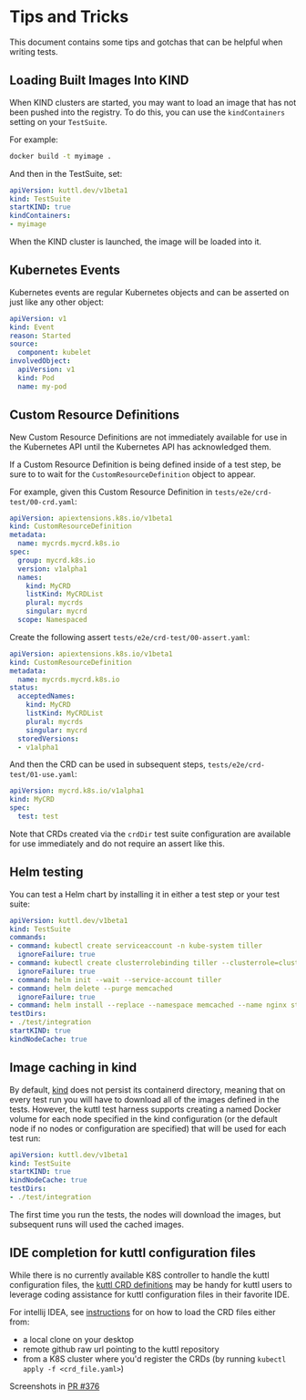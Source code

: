 # Tips and Tricks

This document contains some tips and gotchas that can be helpful when writing tests.

## Loading Built Images Into KIND

When KIND clusters are started, you may want to load an image that has not been pushed into the registry. To do this, you can use the `kindContainers` setting on your `TestSuite`.

For example:

```sh
docker build -t myimage .
```

And then in the TestSuite, set:

```yaml
apiVersion: kuttl.dev/v1beta1
kind: TestSuite
startKIND: true
kindContainers:
- myimage
```

When the KIND cluster is launched, the image will be loaded into it.

## Kubernetes Events

Kubernetes events are regular Kubernetes objects and can be asserted on just like any other object:

```yaml
apiVersion: v1
kind: Event
reason: Started
source:
  component: kubelet
involvedObject:
  apiVersion: v1
  kind: Pod
  name: my-pod
```

## Custom Resource Definitions

New Custom Resource Definitions are not immediately available for use in the Kubernetes API until the Kubernetes API has acknowledged them.

If a Custom Resource Definition is being defined inside of a test step, be sure to to wait for the `CustomResourceDefinition` object to appear.

For example, given this Custom Resource Definition in `tests/e2e/crd-test/00-crd.yaml`:

```yaml
apiVersion: apiextensions.k8s.io/v1beta1
kind: CustomResourceDefinition
metadata:
  name: mycrds.mycrd.k8s.io
spec:
  group: mycrd.k8s.io
  version: v1alpha1
  names:
    kind: MyCRD
    listKind: MyCRDList
    plural: mycrds
    singular: mycrd
  scope: Namespaced
```

Create the following assert `tests/e2e/crd-test/00-assert.yaml`:

```yaml
apiVersion: apiextensions.k8s.io/v1beta1
kind: CustomResourceDefinition
metadata:
  name: mycrds.mycrd.k8s.io
status:
  acceptedNames:
    kind: MyCRD
    listKind: MyCRDList
    plural: mycrds
    singular: mycrd
  storedVersions:
  - v1alpha1
```

And then the CRD can be used in subsequent steps, `tests/e2e/crd-test/01-use.yaml`:

```yaml
apiVersion: mycrd.k8s.io/v1alpha1
kind: MyCRD
spec:
  test: test
```

Note that CRDs created via the `crdDir` test suite configuration are available for use immediately and do not require an assert like this.

## Helm testing

You can test a Helm chart by installing it in either a test step or your test suite:

```yaml
apiVersion: kuttl.dev/v1beta1
kind: TestSuite
commands:
- command: kubectl create serviceaccount -n kube-system tiller
  ignoreFailure: true
- command: kubectl create clusterrolebinding tiller --clusterrole=cluster-admin --serviceaccount=kube-system:tiller
  ignoreFailure: true
- command: helm init --wait --service-account tiller
- command: helm delete --purge memcached
  ignoreFailure: true
- command: helm install --replace --namespace memcached --name nginx stable/memcached
testDirs:
- ./test/integration
startKIND: true
kindNodeCache: true
```

## Image caching in kind

By default, [kind](https://kind.sigs.k8s.io/) does not persist its containerd directory, meaning that on every test run you will have to download all of the images defined in the tests. However, the kuttl test harness supports creating a named Docker volume for each node specified in the kind configuration (or the default node if no nodes or configuration are specified) that will be used for each test run:

```yaml
apiVersion: kuttl.dev/v1beta1
kind: TestSuite
startKIND: true
kindNodeCache: true
testDirs:
- ./test/integration
```

The first time you run the tests, the nodes will download the images, but subsequent runs will used the cached images.

## IDE completion for kuttl configuration files

While there is no currently available K8S controller to handle the kuttl configuration files,
the [kuttl CRD definitions](https://github.com/kudobuilder/kuttl/blob/main/crds/) may be handy for kuttl users to leverage coding assistance for kuttl configuration files in
their favorite IDE.

For intellij IDEA, see [instructions](https://www.jetbrains.com/help/idea/kubernetes.html#crd) for on how to load the CRD files either from:
- a local clone on your desktop
- remote github raw url pointing to the kuttl repository
- from a K8S cluster where you'd register the CRDs (by running `kubectl apply -f <crd_file.yaml>`)

Screenshots in [PR #376](https://github.com/kudobuilder/kuttl/pull/376)